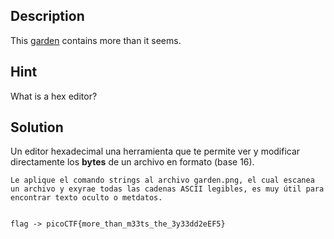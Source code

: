 
## Description
This [garden](https://jupiter.challenges.picoctf.org/static/4153422e18d40363e7ffc7e15a108683/garden.jpg) contains more than it seems.


## Hint
What is a hex editor?

## Solution

Un editor hexadecimal una herramienta que te permite ver y modificar directamente los **bytes** de un archivo en formato  (base 16).

```
Le aplique el comando strings al archivo garden.png, el cual escanea un archivo y exyrae todas las cadenas ASCII legibles, es muy útil para encontrar texto oculto o metdatos.


flag -> picoCTF{more_than_m33ts_the_3y33dd2eEF5}
```

